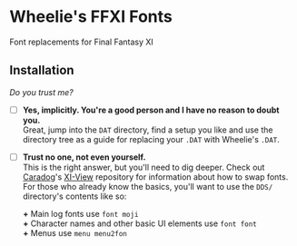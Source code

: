 # Wheelie's FFXI Fonts
Font replacements for Final Fantasy XI

## Installation

*Do you trust me?*  
  - [ ] **Yes, implicitly. You're a good person and I have no reason to doubt you.**  
     Great, jump into the `DAT` directory, find a setup you like and use the directory tree as a guide for replacing your `.DAT` with Wheelie's `.DAT`.

  - [ ] **Trust no one, not even yourself.**  
     This is the right answer, but you'll need to dig deeper. Check out [Caradog](https://github.com/caradog)'s [XI-View](https://github.com/caradog/xi-view) repository for information about how to swap fonts.  
     For those who already know the basics, you'll want to use the `DDS/` directory's contents like so:  
     
      **+** Main log fonts use `font moji`  
      **+** Character names and other basic UI elements use `font font`  
      **+** Menus use `menu menu2fon`
  
  
